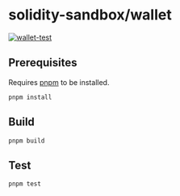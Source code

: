 # solidity-sandbox/wallet

[![wallet-test](https://github.com/m0t0k1ch1/solidity-sandbox/actions/workflows/wallet-test.yaml/badge.svg)](https://github.com/m0t0k1ch1/solidity-sandbox/actions/workflows/wallet-test.yaml)

## Prerequisites

Requires [pnpm](https://pnpm.io) to be installed.

```
pnpm install
```

## Build

```
pnpm build
```

## Test

```
pnpm test
```
